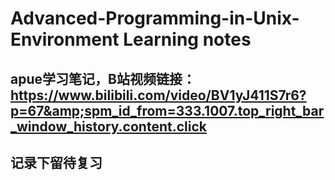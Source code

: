 # Advanced-Programming-in-Unix-Environment Learning notes
## apue学习笔记，B站视频链接：https://www.bilibili.com/video/BV1yJ411S7r6?p=67&amp;spm_id_from=333.1007.top_right_bar_window_history.content.click
## 记录下留待复习
